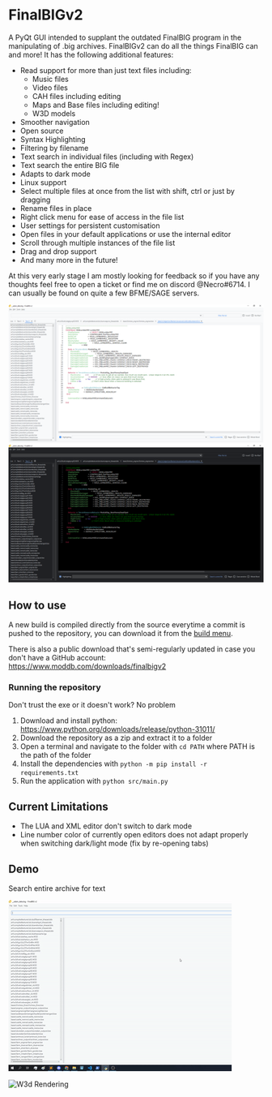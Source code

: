# FinalBIGv2

A PyQt GUI intended to supplant the outdated FinalBIG program in the manipulating of .big archives. FinalBIGv2 can do all the things FinalBIG can and more! It has the following additional features:

* Read support for more than just text files including:
    * Music files
    * Video files
    * CAH files including editing
    * Maps and Base files including editing!
    * W3D models
* Smoother navigation
* Open source
* Syntax Highlighting
* Filtering by filename
* Text search in individual files (including with Regex)
* Text search the entire BIG file
* Adapts to dark mode
* Linux support
* Select multiple files at once from the list with shift, ctrl or just by dragging
* Rename files in place
* Right click menu for ease of access in the file list
* User settings for persistent customisation
* Open files in your default applications or use the internal editor
* Scroll through multiple instances of the file list
* Drag and drop support
* And many more in the future!

At this very early stage I am mostly looking for feedback so if you have any thoughts feel free to open a ticket or find me on discord @Necro#6714. I can usually be found on quite a few BFME/SAGE servers.

![Demo of the GUI](resources/demo_light.png)
![Demo of the GUI](resources/demo_dark.png)


## How to use
A new build is compiled directly from the source everytime a commit is pushed to the repository, you can download it from the [build menu](https://github.com/ClementJ18/finalBIGv2/actions/workflows/main.yml?query=branch%3Amain).

There is also a public download that's semi-regularly updated in case you don't have a GitHub account: https://www.moddb.com/downloads/finalbigv2

### Running the repository
Don't trust the exe or it doesn't work? No problem
1. Download and install python: https://www.python.org/downloads/release/python-31011/
2. Download the repository as a zip and extract it to a folder
3. Open a terminal and navigate to the folder with `cd PATH` where PATH is the path of the folder
3. Install the dependencies with `python -m pip install -r requirements.txt`
4. Run the application with `python src/main.py`

## Current Limitations
* The LUA and XML editor don't switch to dark mode
* Line number color of currently open editors does not adapt properly when switching dark/light mode (fix by re-opening tabs)

## Demo
Search entire archive for text

![Search text in archive](resources/search_archive_demo.gif)

![W3d Rendering](resources/w3d_rendering.gif)

